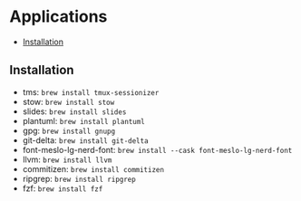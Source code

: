 # Applications

<!--toc:start-->
- [Installation](#installation)
<!--toc:end-->

## Installation

- tms: `brew install tmux-sessionizer`
- stow: `brew install stow`
- slides: `brew install slides`
- plantuml: `brew install plantuml`
- gpg: `brew install gnupg`
- git-delta: `brew install git-delta`
- font-meslo-lg-nerd-font: `brew install --cask font-meslo-lg-nerd-font`
- llvm: `brew install llvm`
- commitizen: `brew install commitizen`
- ripgrep: `brew install ripgrep`
- fzf: `brew install fzf`
